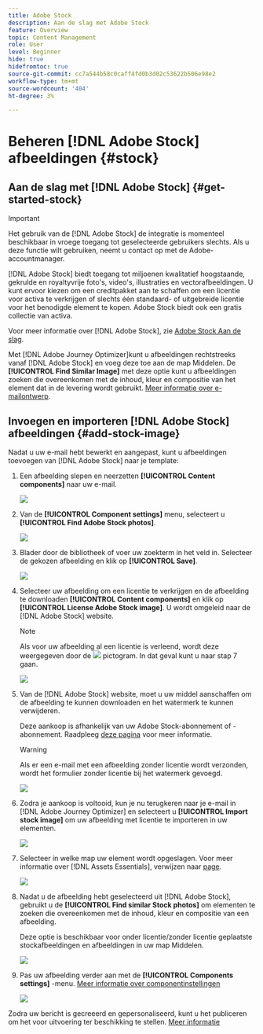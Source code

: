 ```yaml
---
title: Adobe Stock
description: Aan de slag met Adobe Stock
feature: Overview
topic: Content Management
role: User
level: Beginner
hide: true
hidefromtoc: true
source-git-commit: cc7a544b58c0caff4fd0b3d02c53622b506e98e2
workflow-type: tm+mt
source-wordcount: '404'
ht-degree: 3%

---
```


# Beheren [!DNL Adobe Stock] afbeeldingen {#stock}

## Aan de slag met [!DNL Adobe Stock] {#get-started-stock}

>[!IMPORTANT]
>
> Het gebruik van de [!DNL Adobe Stock] de integratie is momenteel beschikbaar in vroege toegang tot geselecteerde gebruikers slechts. Als u deze functie wilt gebruiken, neemt u contact op met de Adobe-accountmanager.

[!DNL Adobe Stock] biedt toegang tot miljoenen kwalitatief hoogstaande, gekrulde en royaltyvrije foto&#39;s, video&#39;s, illustraties en vectorafbeeldingen. U kunt ervoor kiezen om een creditpakket aan te schaffen om een licentie voor activa te verkrijgen of slechts één standaard- of uitgebreide licentie voor het benodigde element te kopen. Adobe Stock biedt ook een gratis collectie van activa.

Voor meer informatie over [!DNL Adobe Stock], zie [Adobe Stock Aan de slag](https://helpx.adobe.com/stock/get-started.html).

Met [!DNL Adobe Journey Optimizer]kunt u afbeeldingen rechtstreeks vanaf [!DNL Adobe Stock] en voeg deze toe aan de map Middelen. De **[!UICONTROL Find Similar Image]** met deze optie kunt u afbeeldingen zoeken die overeenkomen met de inhoud, kleur en compositie van het element dat in de levering wordt gebruikt.
[Meer informatie over e-mailontwerp](design-emails.md).

## Invoegen en importeren [!DNL Adobe Stock] afbeeldingen {#add-stock-image}

Nadat u uw e-mail hebt bewerkt en aangepast, kunt u afbeeldingen toevoegen van [!DNL Adobe Stock] naar je template:

1. Een afbeelding slepen en neerzetten **[!UICONTROL Content components]** naar uw e-mail.

   ![](assets/stock_1.png)

1. Van de **[!UICONTROL Component settings]** menu, selecteert u **[!UICONTROL Find Adobe Stock photos]**.

   ![](assets/stock_2.png)

1. Blader door de bibliotheek of voer uw zoekterm in het veld in. Selecteer de gekozen afbeelding en klik op **[!UICONTROL Save]**.

   ![](assets/stock_3.png)

1. Selecteer uw afbeelding om een licentie te verkrijgen en de afbeelding te downloaden **[!UICONTROL Content components]** en klik op **[!UICONTROL License Adobe Stock image]**. U wordt omgeleid naar de [!DNL Adobe Stock] website.

   >[!NOTE]
   > Als voor uw afbeelding al een licentie is verleend, wordt deze weergegeven door de ![](assets/stock_10.png) pictogram. In dat geval kunt u naar stap 7 gaan.

   ![](assets/stock_4.png)

1. Van de [!DNL Adobe Stock] website, moet u uw middel aanschaffen om de afbeelding te kunnen downloaden en het watermerk te kunnen verwijderen.

   Deze aankoop is afhankelijk van uw Adobe Stock-abonnement of -abonnement. Raadpleeg [deze pagina](https://stock.adobe.com/plans) voor meer informatie.

   >[!WARNING]
   > Als er een e-mail met een afbeelding zonder licentie wordt verzonden, wordt het formulier zonder licentie bij het watermerk gevoegd.

   ![](assets/stock_5.png)

1. Zodra je aankoop is voltooid, kun je nu terugkeren naar je e-mail in [!DNL Adobe Journey Optimizer] en selecteert u **[!UICONTROL Import stock image]** om uw afbeelding met licentie te importeren in uw elementen.

   ![](assets/stock_6.png)

1. Selecteer in welke map uw element wordt opgeslagen. Voor meer informatie over [!DNL Assets Essentials], verwijzen naar [page](assets-essentials.md#get-started-assets-essentials).

   ![](assets/stock_7.png)

1. Nadat u de afbeelding hebt geselecteerd uit [!DNL Adobe Stock], gebruikt u de **[!UICONTROL Find similar Stock photos]** om elementen te zoeken die overeenkomen met de inhoud, kleur en compositie van een afbeelding.

   Deze optie is beschikbaar voor onder licentie/zonder licentie geplaatste stockafbeeldingen en afbeeldingen in uw map Middelen.

   ![](assets/stock_8.png)

1. Pas uw afbeelding verder aan met de **[!UICONTROL Components settings]** -menu. [Meer informatie over componentinstellingen](content-components.md)

   ![](assets/stock_11.png)

Zodra uw bericht is gecreeerd en gepersonaliseerd, kunt u het publiceren om het voor uitvoering ter beschikking te stellen. [Meer informatie](../messages/publish-manage-message.md)